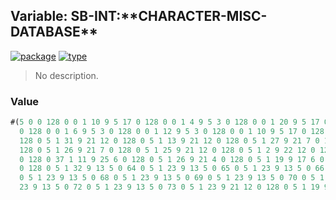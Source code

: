 ## Variable: SB-INT:\*\*CHARACTER-MISC-DATABASE\*\*
[![package](https://img.shields.io/badge/Package-SB--INT-5f9ea0.svg?style=social&colorA=999999)](../) [![type](https://img.shields.io/badge/Type-Variable-5f9ea0.svg?style=social&colorA=999999)](../#variable) 

> No description.

### Value
```cl
#(5 0 0 128 0 0 1 10 9 5 17 0 128 0 0 1 4 9 5 3 0 128 0 0 1 20 9 5 17 0 128 0 0 1 6 9 5 18
  0 128 0 0 1 6 9 5 3 0 128 0 0 1 12 9 5 3 0 128 0 0 1 10 9 5 17 0 128 0 0 1 10 9 29 18 0
  128 0 5 1 31 9 21 12 0 128 0 5 1 13 9 21 12 0 128 0 5 1 27 9 21 7 0 128 0 5 1 2 9 23 7 0
  128 0 5 1 26 9 21 7 0 128 0 5 1 25 9 21 12 0 128 0 5 1 2 9 22 12 0 128 0 37 1 24 9 18 12
  0 128 0 37 1 11 9 25 6 0 128 0 5 1 26 9 21 4 0 128 0 5 1 19 9 17 6 0 128 0 5 1 16 9 21 4
  0 128 0 5 1 32 9 13 5 0 64 0 5 1 23 9 13 5 0 65 0 5 1 23 9 13 5 0 66 0 5 1 23 9 13 5 0 67
  0 5 1 23 9 13 5 0 68 0 5 1 23 9 13 5 0 69 0 5 1 23 9 13 5 0 70 0 5 1 23 9 13 5 0 71 0 5 1
  23 9 13 5 0 72 0 5 1 23 9 13 5 0 73 0 5 1 23 9 21 12 0 128 0 5 1 19 9 25 12 0 128 0 37 1 ..)
```
